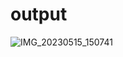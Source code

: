 # output
![IMG_20230515_150741](https://github.com/yogini1234/wdl/assets/131955598/f1382de0-2019-4684-9237-9b2aad9cbf9a)
